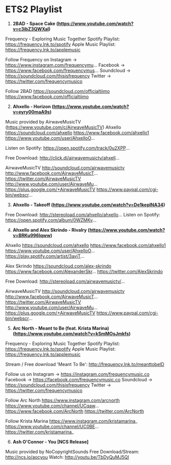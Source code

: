 # ETS2 Playlist
1. **2BAD - Space Cake (https://www.youtube.com/watch?v=c3ibZ3QWXaI)**

Frequency - Exploring Music Together
Spotify Playlist: https://frequency.lnk.to/spotify
Apple Music Playlist: https://frequency.lnk.to/applemusic

Follow Frequency on
Instagram → https://www.instagram.com/frequencymu...
Facebook → https://www.facebook.com/frequencymus...
Soundcloud → https://soundcloud.com/thisisfrequency
Twitter → https://twitter.com/frequencymusico

Follow 2BAD
https://soundcloud.com/officialtiimo
https://www.facebook.com/officialtiimo

2. **Ahxello - Horizon (https://www.youtube.com/watch?v=eyry00maA9s)**

Music provided by AirwaveMusicTV (https://www.youtube.com/c/AirwaveMusicTV)
Ahxello
https://soundcloud.com/ahxello
https://www.facebook.com/ahxello1
https://www.youtube.com/user/AhxelloO...

Listen on Spotify: https://open.spotify.com/track/0u2XPP...

Free Download: http://click.dj/airwavemusictv/ahxell...

AirwaveMusicTV
http://soundcloud.com/airwavemusictv
http://www.facebook.com/AirwaveMusicT...
https://twitter.com/AirwaveMusicTV
http://www.youtube.com/user/AirwaveMu...
https://plus.google.com/+AirwaveMusicTV
https://www.paypal.com/cgi-bin/webscr...

3. **Ahxello - Takeoff (https://www.youtube.com/watch?v=De1keplNA34)**

Free Download: http://stereoload.com/ahxello/ahxello...
Listen on Spotify: https://open.spotify.com/album/0WZMKv...

4. **Ahxello and Alex Skrindo - Rivalry (https://www.youtube.com/watch?v=BRKu996lqww)**

Ahxello
https://soundcloud.com/ahxello
https://www.facebook.com/ahxello1
https://www.youtube.com/user/AhxelloO...
https://play.spotify.com/artist/3avjT...

Alex Skrindo
https://soundcloud.com/alex-skrindo
https://www.facebook.com/AlexanderSkr...
https://twitter.com/AlexSkrindo

Free Download: http://stereoload.com/airwavemusictv/...

AirwaveMusicTV
http://soundcloud.com/airwavemusictv
http://www.facebook.com/AirwaveMusicT...
https://twitter.com/AirwaveMusicTV
http://www.youtube.com/user/AirwaveMu...
https://plus.google.com/+AirwaveMusicTV
https://www.paypal.com/cgi-bin/webscr...

5. **Arc North - Meant to Be (feat. Krista Marina) (https://www.youtube.com/watch?v=kSmMOsJmkfs)**

Frequency - Exploring Music Together
Spotify Playlist: https://frequency.lnk.to/spotify
Apple Music Playlist: https://frequency.lnk.to/applemusic

Stream / Free download 'Meant To Be': http://frequency.lnk.to/meanttobeID

Follow us on
Instagram → https://instagram.com/frequencymusic.co
Facebook → https://facebook.com/frequencymusic.co
Soundcloud → https://soundcloud.com/thisisfrequency
Twitter → https://twitter.com/frequencymusico

Follow Arc North
https://www.instagram.com/arcnorth
https://www.youtube.com/channel/UCqaw...
https://www.facebook.com/ArcNorth
https://twitter.com/ArcNorth 

Follow Krista Marina
https://www.instagram.com/kristamarina_
https://www.youtube.com/channel/UC0BE...
https://twitter.com/kristamarina_

6. **Ash O'Connor - You [NCS Release]**

Music provided by NoCopyrightSounds
Free Download/Stream: http://ncs.io/aocyou
Watch: http://youtu.be/TbDyQuMJ5QI
